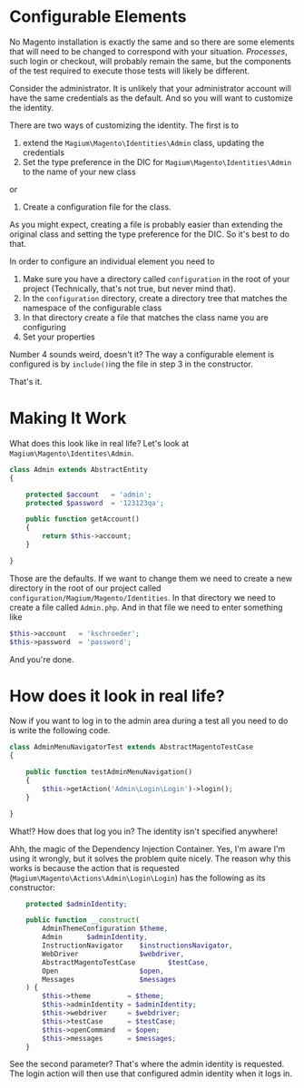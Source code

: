 Configurable Elements
=====================

No Magento installation is exactly the same and so there are some elements that will need to be changed to correspond with your situation.  *Processes*, such login or checkout, will probably remain the same, but the components of the test required to execute those tests will likely be different.

Consider the administrator.  It is unlikely that your administrator account will have the same credentials as the default.  And so you will want to customize the identity.

There are two ways of customizing the identity.  The first is to

1. extend the `Magium\Magento\Identities\Admin` class, updating the credentials
2. Set the type preference in the DIC for `Magium\Magento\Identities\Admin` to the name of your new class

or

1. Create a configuration file for the class.

As you might expect, creating a file is probably easier than extending the original class and setting the type preference for the DIC.  So it's best to do that.

In order to configure an individual element you need to

1. Make sure you have a directory called `configuration` in the root of your project (Technically, that's not true, but never mind that).
2. In the `configuration` directory, create a directory tree that matches the namespace of the configurable class
3. In that directory create a file that matches the class name you are configuring
4. Set your properties

Number 4 sounds weird, doesn't it?  The way a configurable element is configured is by `include()`ing the file in step 3 in the constructor.

That's it.

Making It Work
==============

What does this look like in real life?  Let's look at `Magium\Magento\Identites\Admin`.

```php
class Admin extends AbstractEntity
{

    protected $account   = 'admin';
    protected $password  = '123123qa';

    public function getAccount()
    {
        return $this->account;
    }

}
```

Those are the defaults.  If we want to change them we need to create a new directory in the root of our project called `configuration/Magium/Magento/Identities`.  In that directory we need to create a file called `Admin.php`.  And in that file we need to enter something like

```php
$this->account   = 'kschroeder';
$this->password  = 'password';
```

And you're done.

How does it look in real life?
==============================

Now if you want to log in to the admin area during a test all you need to do is write the following code.

```php
class AdminMenuNavigatorTest extends AbstractMagentoTestCase
{

    public function testAdminMenuNavigation()
    {
        $this->getAction('Admin\Login\Login')->login();
    }

}
```

What!?  How does that log you in?  The identity isn't specified anywhere!

Ahh, the magic of the Dependency Injection Container.  Yes, I'm aware I'm using it wrongly, but it solves the problem quite nicely.  The reason why this works is because the action that is requested (`Magium\Magento\Actions\Admin\Login\Login`) has the following as its constructor:

```php
    protected $adminIdentity;

    public function __construct(
        AdminThemeConfiguration $theme,
        Admin      $adminIdentity,
        InstructionNavigator    $instructionsNavigator,
        WebDriver               $webdriver,
        AbstractMagentoTestCase        $testCase,
        Open                    $open,
        Messages                $messages
    ) {
        $this->theme         = $theme;
        $this->adminIdentity = $adminIdentity;
        $this->webdriver     = $webdriver;
        $this->testCase      = $testCase;
        $this->openCommand   = $open;
        $this->messages      = $messages;
    }
```

See the second parameter?  That's where the admin identity is requested.  The login action will then use that configured admin identity when it logs in.

